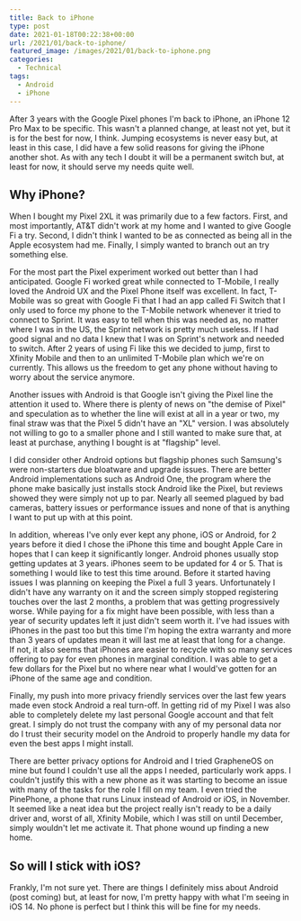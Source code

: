```yaml
---
title: Back to iPhone
type: post
date: 2021-01-18T00:22:38+00:00
url: /2021/01/back-to-iphone/
featured_image: /images/2021/01/back-to-iphone.png
categories:
  - Technical
tags:
  - Android
  - iPhone
---
```


After 3 years with the Google Pixel phones I'm back to iPhone, an iPhone 12 Pro Max to be specific. This wasn't a planned change, at least not yet, but it is for the best for now, I think. Jumping ecosystems is never easy but, at least in this case, I did have a few solid reasons for giving the iPhone another shot. As with any tech I doubt it will be a permanent switch but, at least for now, it should serve my needs quite well.

## Why iPhone?

When I bought my Pixel 2XL it was primarily due to a few factors. First, and most importantly, AT&T didn't work at my home and I wanted to give Google Fi a try. Second, I didn't think I wanted to be as connected as being all in the Apple ecosystem had me. Finally, I simply wanted to branch out an try something else.

For the most part the Pixel experiment worked out better than I had anticipated. Google Fi worked great while connected to T-Mobile, I really loved the Android UX and the Pixel Phone itself was excellent. In fact, T-Mobile was so great with Google Fi that I had an app called Fi Switch that I only used to force my phone to the T-Mobile network whenever it tried to connect to Sprint. It was easy to tell when this was needed as, no matter where I was in the US, the Sprint network is pretty much useless. If I had good signal and no data I knew that I was on Sprint's network and needed to switch. After 2 years of using Fi like this we decided to jump, first to Xfinity Mobile and then to an unlimited T-Mobile plan which we're on currently. This allows us the freedom to get any phone without having to worry about the service anymore.

Another issues with Android is that Google isn't giving the Pixel line the attention it used to. Where there is plenty of news on "the demise of Pixel" and speculation as to whether the line will exist at all in a year or two, my final straw was that the Pixel 5 didn't have an "XL" version. I was absolutely not willing to go to a smaller phone and I still wanted to make sure that, at least at purchase, anything I bought is at "flagship" level.

I did consider other Android options but flagship phones such Samsung's were non-starters due bloatware and upgrade issues. There are better Android implementations such as Android One, the program where the phone make basically just installs stock Android like the Pixel, but reviews showed they were simply not up to par. Nearly all seemed plagued by bad cameras, battery issues or performance issues and none of that is anything I want to put up with at this point.

In addition, whereas I've only ever kept any phone, iOS or Android, for 2 years before it died I chose the iPhone this time and bought Apple Care in hopes that I can keep it significantly longer. Android phones usually stop getting updates at 3 years. iPhones seem to be updated for 4 or 5. That is something I would like to test this time around. Before it started having issues I was planning on keeping the Pixel a full 3 years. Unfortunately I didn't have any warranty on it and the screen simply stopped registering touches over the last 2 months, a problem that was getting progressively worse. While paying for a fix might have been possible, with less than a year of security updates left it just didn't seem worth it. I've had issues with iPhones in the past too but this time I'm hoping the extra warranty and more than 3 years of updates mean it will last me at least that long for a change. If not, it also seems that iPhones are easier to recycle with so many services offering to pay for even phones in marginal condition. I was able to get a few dollars for the Pixel but no where near what I would've gotten for an iPhone of the same age and condition.

Finally, my push into more privacy friendly services over the last few years made even stock Android a real turn-off. In getting rid of my Pixel I was also able to completely delete my last personal Google account and that felt great. I simply do not trust the company with any of my personal data nor do I trust their security model on the Android to properly handle my data for even the best apps I might install.

There are better privacy options for Android and I tried GrapheneOS on mine but found I couldn't use all the apps I needed, particularly work apps. I couldn't justify this with a new phone as it was starting to become an issue with many of the tasks for the role I fill on my team. I even tried the PinePhone, a phone that runs Linux instead of Android or iOS, in November. It seemed like a neat idea but the project really isn't ready to be a daily driver and, worst of all, Xfinity Mobile, which I was still on until December, simply wouldn't let me activate it. That phone wound up finding a new home.

## So will I stick with iOS?

Frankly, I'm not sure yet. There are things I definitely miss about Android (post coming) but, at least for now, I'm pretty happy with what I'm seeing in iOS 14. No phone is perfect but I think this will be fine for my needs.